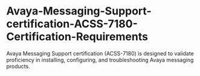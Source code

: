 # Avaya-Messaging-Support-certification-ACSS-7180-Certification-Requirements
Avaya Messaging Support certification (ACSS-7180) is designed to validate proficiency in installing, configuring, and troubleshooting Avaya messaging products. 
